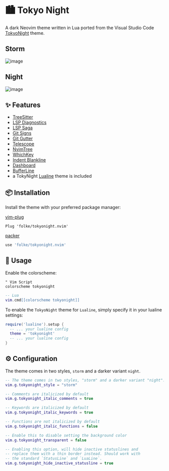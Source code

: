
# 🏙 Tokyo Night

A dark Neovim theme written in Lua ported from the Visual Studio Code [TokyoNight](https://github.com/enkia/tokyo-night-vscode-theme) theme.

## Storm

![image](https://user-images.githubusercontent.com/292349/115295095-3a9e5080-a10e-11eb-9aed-6054488c46ce.png)

## Night

![image](https://user-images.githubusercontent.com/292349/115295327-7afdce80-a10e-11eb-89b3-2591262bf95a.png)

## ✨ Features

+ [TreeSitter](https://github.com/nvim-treesitter/nvim-treesitter)
+ [LSP Diagnostics](https://neovim.io/doc/user/lsp.html)
+ [LSP Saga](https://github.com/glepnir/lspsaga.nvim)
+ [Git Signs](https://github.com/lewis6991/gitsigns.nvim)
+ [Git Gutter](https://github.com/airblade/vim-gitgutter)
+ [Telescope](https://github.com/nvim-telescope/telescope.nvim)
+ [NvimTree](https://github.com/kyazdani42/nvim-tree.lua)
+ [WhichKey](https://github.com/liuchengxu/vim-which-key)
+ [Indent Blankline](https://github.com/lukas-reineke/indent-blankline.nvim)
+ [Dashboard](https://github.com/glepnir/dashboard-nvim)
+ [BufferLine](https://github.com/akinsho/nvim-bufferline.lua)
+ a TokyNight [Lualine](https://github.com/hoob3rt/lualine.nvim) theme is included

## 📦 Installation

Install the theme with your preferred package manager:

[vim-plug](https://github.com/junegunn/vim-plug)

```vim
Plug 'folke/tokyonight.nvim'
```

[packer](https://github.com/wbthomason/packer.nvim)

```lua
use 'folke/tokyonight.nvim'
```

## 🚀 Usage

Enable the colorscheme:

```vim
" Vim Script
colorscheme tokyonight
```

```lua
-- Lua
vim.cmd[[colorscheme tokyonight]]
```

To enable the `TokyoNight` theme for `Lualine`, simply specify it in your lualine settings:

```lua
require('lualine').setup {
  -- ... your lualine config
  theme = 'tokyonight'
  -- ... your lualine config
}
```

## ⚙️ Configuration

The theme comes in two styles, `storm` and a darker variant `night`.

```lua
-- The theme comes in two styles, "storm" and a darker variant "night".
vim.g.tokyonight_style = "storm"

-- Comments are italicized by default
vim.g.tokyonight_italic_comments = true

-- Keywords are italicized by default
vim.g.tokyonight_italic_keywords = true

-- Functions are not italicized by default
vim.g.tokyonight_italic_functions = false

-- Enable this to disable setting the background color
vim.g.tokyonight_transparent = false

-- Enabling this option, will hide inactive statuslines and
-- replace them with a thin border instead. Should work with
-- the standard `StatusLine` and `LuaLine`.
vim.g.tokyonight_hide_inactive_statusline = true
```
